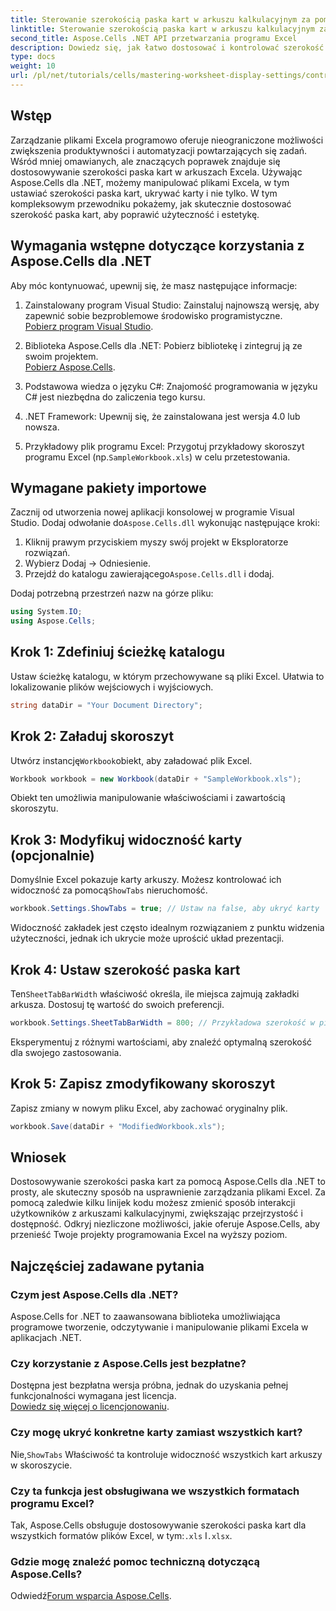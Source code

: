 ```yaml
---
title: Sterowanie szerokością paska kart w arkuszu kalkulacyjnym za pomocą Aspose.Cells
linktitle: Sterowanie szerokością paska kart w arkuszu kalkulacyjnym za pomocą Aspose.Cells
second_title: Aspose.Cells .NET API przetwarzania programu Excel
description: Dowiedz się, jak łatwo dostosować i kontrolować szerokość paska kart w arkuszach Excela za pomocą Aspose.Cells dla .NET. Postępuj zgodnie z naszym przewodnikiem krok po kroku, aby ulepszyć nawigację i estetykę arkusza kalkulacyjnego dzięki niestandardowym ustawieniom.
type: docs
weight: 10
url: /pl/net/tutorials/cells/mastering-worksheet-display-settings/controlling-tab-bar-width/
---
```

## Wstęp

Zarządzanie plikami Excela programowo oferuje nieograniczone możliwości zwiększenia produktywności i automatyzacji powtarzających się zadań. Wśród mniej omawianych, ale znaczących poprawek znajduje się dostosowywanie szerokości paska kart w arkuszach Excela. Używając Aspose.Cells dla .NET, możemy manipulować plikami Excela, w tym ustawiać szerokości paska kart, ukrywać karty i nie tylko. W tym kompleksowym przewodniku pokażemy, jak skutecznie dostosować szerokość paska kart, aby poprawić użyteczność i estetykę.

## Wymagania wstępne dotyczące korzystania z Aspose.Cells dla .NET

Aby móc kontynuować, upewnij się, że masz następujące informacje:

1. Zainstalowany program Visual Studio: Zainstaluj najnowszą wersję, aby zapewnić sobie bezproblemowe środowisko programistyczne.  
   [Pobierz program Visual Studio](https://visualstudio.microsoft.com/).

2. Biblioteka Aspose.Cells dla .NET: Pobierz bibliotekę i zintegruj ją ze swoim projektem.  
   [Pobierz Aspose.Cells](https://releases.aspose.com/cells/net/).

3. Podstawowa wiedza o języku C#: Znajomość programowania w języku C# jest niezbędna do zaliczenia tego kursu.

4. .NET Framework: Upewnij się, że zainstalowana jest wersja 4.0 lub nowsza.

5.  Przykładowy plik programu Excel: Przygotuj przykładowy skoroszyt programu Excel (np.`SampleWorkbook.xls`) w celu przetestowania.

## Wymagane pakiety importowe
 Zacznij od utworzenia nowej aplikacji konsolowej w programie Visual Studio. Dodaj odwołanie do`Aspose.Cells.dll` wykonując następujące kroki:

1. Kliknij prawym przyciskiem myszy swój projekt w Eksploratorze rozwiązań.
2. Wybierz Dodaj → Odniesienie.
3.  Przejdź do katalogu zawierającego`Aspose.Cells.dll` i dodaj.

Dodaj potrzebną przestrzeń nazw na górze pliku:

```csharp
using System.IO;
using Aspose.Cells;
```

## Krok 1: Zdefiniuj ścieżkę katalogu
Ustaw ścieżkę katalogu, w którym przechowywane są pliki Excel. Ułatwia to lokalizowanie plików wejściowych i wyjściowych.

```csharp
string dataDir = "Your Document Directory";
```

## Krok 2: Załaduj skoroszyt
 Utwórz instancję`Workbook`obiekt, aby załadować plik Excel.

```csharp
Workbook workbook = new Workbook(dataDir + "SampleWorkbook.xls");
```

Obiekt ten umożliwia manipulowanie właściwościami i zawartością skoroszytu.

## Krok 3: Modyfikuj widoczność karty (opcjonalnie)
 Domyślnie Excel pokazuje karty arkuszy. Możesz kontrolować ich widoczność za pomocą`ShowTabs` nieruchomość.

```csharp
workbook.Settings.ShowTabs = true; // Ustaw na false, aby ukryć karty
```

Widoczność zakładek jest często idealnym rozwiązaniem z punktu widzenia użyteczności, jednak ich ukrycie może uprościć układ prezentacji.

## Krok 4: Ustaw szerokość paska kart
 Ten`SheetTabBarWidth` właściwość określa, ile miejsca zajmują zakładki arkusza. Dostosuj tę wartość do swoich preferencji.

```csharp
workbook.Settings.SheetTabBarWidth = 800; // Przykładowa szerokość w pikselach
```

Eksperymentuj z różnymi wartościami, aby znaleźć optymalną szerokość dla swojego zastosowania.

## Krok 5: Zapisz zmodyfikowany skoroszyt
Zapisz zmiany w nowym pliku Excel, aby zachować oryginalny plik.

```csharp
workbook.Save(dataDir + "ModifiedWorkbook.xls");
```

## Wniosek

Dostosowywanie szerokości paska kart za pomocą Aspose.Cells dla .NET to prosty, ale skuteczny sposób na usprawnienie zarządzania plikami Excel. Za pomocą zaledwie kilku linijek kodu możesz zmienić sposób interakcji użytkowników z arkuszami kalkulacyjnymi, zwiększając przejrzystość i dostępność. Odkryj niezliczone możliwości, jakie oferuje Aspose.Cells, aby przenieść Twoje projekty programowania Excel na wyższy poziom.

## Najczęściej zadawane pytania

### Czym jest Aspose.Cells dla .NET?
Aspose.Cells for .NET to zaawansowana biblioteka umożliwiająca programowe tworzenie, odczytywanie i manipulowanie plikami Excela w aplikacjach .NET.

### Czy korzystanie z Aspose.Cells jest bezpłatne?
Dostępna jest bezpłatna wersja próbna, jednak do uzyskania pełnej funkcjonalności wymagana jest licencja.  
[Dowiedz się więcej o licencjonowaniu](https://purchase.aspose.com/buy).

### Czy mogę ukryć konkretne karty zamiast wszystkich kart?
 Nie,`ShowTabs` Właściwość ta kontroluje widoczność wszystkich kart arkuszy w skoroszycie.

### Czy ta funkcja jest obsługiwana we wszystkich formatach programu Excel?
 Tak, Aspose.Cells obsługuje dostosowywanie szerokości paska kart dla wszystkich formatów plików Excel, w tym:`.xls` I`.xlsx`.

### Gdzie mogę znaleźć pomoc techniczną dotyczącą Aspose.Cells?
 Odwiedź[Forum wsparcia Aspose.Cells](https://forum.aspose.com/c/cells/9).